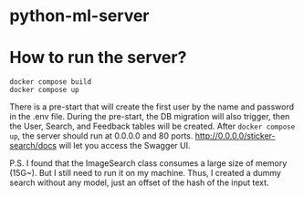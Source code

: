 # python-ml-server

# How to run the server?

```
docker compose build
docker compose up
```

There is a pre-start that will create the first user by the name and password in the .env file.
During the pre-start, the DB migration will also trigger, then the User, Search, and Feedback tables will be created.
After `docker compose up`, the server should run at 0.0.0.0 and 80 ports. 
http://0.0.0.0/sticker-search/docs will let you access the Swagger UI.


P.S. I found that the ImageSearch class consumes a large size of memory (15G~). 
But I still need to run it on my machine. Thus, I created a dummy search without any model, just an offset of the hash of the input text.